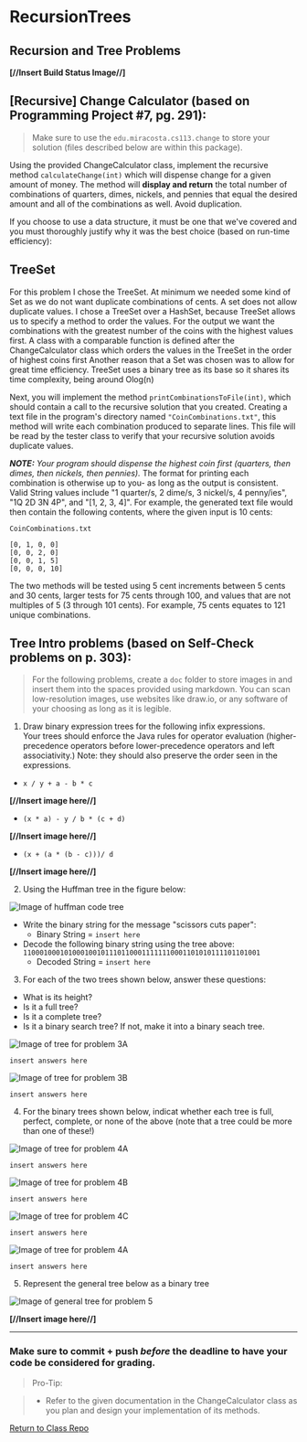 # RecursionTrees
## Recursion and Tree Problems

**[//Insert Build Status Image//]**

## [Recursive] Change Calculator (based on Programming Project #7, pg. 291):

>Make sure to use the `edu.miracosta.cs113.change` to store your solution 
>(files described below are within this package).

Using the provided ChangeCalculator class, implement the recursive method 
`calculateChange(int)` which will dispense change for a given amount of 
money. The method will **display and return** the total number of 
combinations of quarters, dimes, nickels, and pennies that equal the 
desired amount and all of the combinations as well. Avoid duplication.

If you choose to use a data structure, it must be one that we've covered 
and you must thoroughly justify why it was the best choice (based on 
run-time efficiency):

## TreeSet
For this problem I chose the TreeSet. At minimum we needed some kind of Set
as we do not want duplicate combinations of cents. A set does not allow duplicate
values.
I chose a TreeSet over a HashSet, because TreeSet allows us to specify a
method to order the values. For the output we want the combinations with 
the greatest number of the coins with the highest values first. A class
with a comparable function is defined after the ChangeCalculator class 
which orders the values in the TreeSet in the order of highest coins first
Another reason that a Set was chosen was to allow for great time efficiency.
TreeSet uses a binary tree as its base so it shares its time complexity, being 
around Olog(n)

Next, you will implement the method `printCombinationsToFile(int)`, which 
should contain a call to the recursive solution that you created. Creating 
a text file in the program's directory named `"CoinCombinations.txt"`, this 
method will write each combination produced to separate lines. This file 
will be read by the tester class to verify that your recursive solution 
avoids duplicate values.

**_NOTE:_** _Your program should dispense the highest coin first (quarters, 
then dimes, then nickels, then pennies)._ The format for printing each 
combination is otherwise up to you- as long as the output is consistent. 
Valid String values include "1 quarter/s, 2 dime/s, 3 nickel/s, 
4 penny/ies", "1Q 2D 3N 4P", and "[1, 2, 3, 4]". For example, the 
generated text file would then contain the following contents, where the 
given input is 10 cents:

`CoinCombinations.txt`

```
[0, 1, 0, 0]
[0, 0, 2, 0]
[0, 0, 1, 5]
[0, 0, 0, 10]
```

The two methods will be tested using 5 cent increments between 5 cents and 
30 cents, larger tests for 75 cents through 100, and values that are not 
multiples of 5 (3 through 101 cents). For example, 75 cents equates to 121 
unique combinations.

## Tree Intro problems (based on Self-Check problems on p. 303):

>For the following problems, create a `doc` folder to store images in and 
>insert them into the spaces provided using markdown.  You can scan 
>low-resolution images, use websites like draw.io, or any software of your 
>choosing as long as it is legible.

1. Draw binary expression trees for the following infix expressions.  
Your trees should enforce the Java rules for operator evaluation 
(higher-precedence operators before lower-precedence operators and left 
associativity.) Note: they should also preserve the order seen in the 
expressions.
  - `x / y + a - b * c`

  **[//Insert image here//]**
  - `(x * a) - y / b * (c + d)`
  
  **[//Insert image here//]**
  
  - `(x + (a * (b - c)))/ d`
  
  **[//Insert image here//]**
  
2. Using the Huffman tree in the figure below:

![Image of huffman code tree](doc/problemImages/huffman.png)

  - Write the binary string for the message "scissors cuts paper":
    - Binary String = `insert here`
  - Decode the following binary string using the tree above:
  `1100010001010001001011101100011111110001101010111101101001`
    - Decoded String = `insert here`

3. For each of the two trees shown below, answer these questions:
- What is its height?
- Is it a full tree?
- Is it a complete tree?
- Is it a binary search tree? If not, make it into a binary seach tree.

![Image of tree for problem 3A](doc/problemImages/problem3A.png)

`insert answers here`

![Image of tree for problem 3B](doc/problemImages/problem3B.png)

`insert answers here`

4. For the binary trees shown below, indicat whether each tree is full, 
perfect, complete, or none of the above (note that a tree could be more 
than one of these!)

![Image of tree for problem 4A](doc/problemImages/problem4A.png)

`insert answers here`

![Image of tree for problem 4B](doc/problemImages/problem4B.png)

`insert answers here`

![Image of tree for problem 4C](doc/problemImages/problem4C.png)

`insert answers here`

![Image of tree for problem 4A](doc/problemImages/huffman.png)

`insert answers here`

5. Represent the general tree below as a binary tree

![Image of general tree for problem 5](doc/problemImages/problem5-general.png)

**[//Insert image here//]**


----------

### Make sure to commit + push *before* the deadline to have your code be considered for grading.

>Pro-Tip:

>- Refer to the given documentation in the ChangeCalculator class as you plan and design your implementation of its methods.

[Return to Class Repo](https://github.com/andrewjknapp/CS113_Data_Structures)
